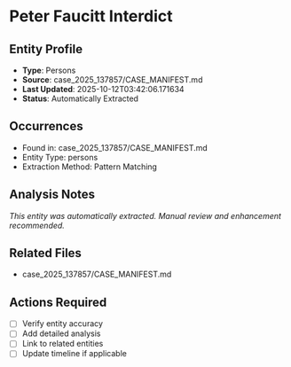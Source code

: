 # Peter Faucitt Interdict

## Entity Profile
- **Type**: Persons
- **Source**: case_2025_137857/CASE_MANIFEST.md
- **Last Updated**: 2025-10-12T03:42:06.171634
- **Status**: Automatically Extracted

## Occurrences
- Found in: case_2025_137857/CASE_MANIFEST.md
- Entity Type: persons
- Extraction Method: Pattern Matching

## Analysis Notes
*This entity was automatically extracted. Manual review and enhancement recommended.*

## Related Files
- case_2025_137857/CASE_MANIFEST.md

## Actions Required
- [ ] Verify entity accuracy
- [ ] Add detailed analysis
- [ ] Link to related entities
- [ ] Update timeline if applicable
